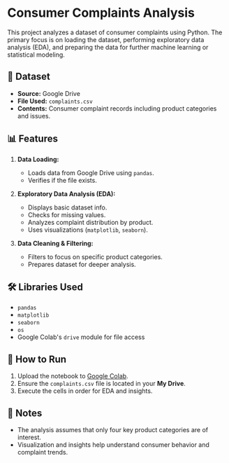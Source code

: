 
# Consumer Complaints Analysis

This project analyzes a dataset of consumer complaints using Python. The primary focus is on loading the dataset, performing exploratory data analysis (EDA), and preparing the data for further machine learning or statistical modeling.

## 📁 Dataset

- **Source:** Google Drive
- **File Used:** `complaints.csv`
- **Contents:** Consumer complaint records including product categories and issues.

## 📊 Features

1. **Data Loading:**
   - Loads data from Google Drive using `pandas`.
   - Verifies if the file exists.

2. **Exploratory Data Analysis (EDA):**
   - Displays basic dataset info.
   - Checks for missing values.
   - Analyzes complaint distribution by product.
   - Uses visualizations (`matplotlib`, `seaborn`).

3. **Data Cleaning & Filtering:**
   - Filters to focus on specific product categories.
   - Prepares dataset for deeper analysis.

## 🛠️ Libraries Used

- `pandas`
- `matplotlib`
- `seaborn`
- `os`
- Google Colab's `drive` module for file access

## 🚀 How to Run

1. Upload the notebook to [Google Colab](https://colab.research.google.com/).
2. Ensure the `complaints.csv` file is located in your **My Drive**.
3. Execute the cells in order for EDA and insights.

## 📌 Notes

- The analysis assumes that only four key product categories are of interest.
- Visualization and insights help understand consumer behavior and complaint trends.
